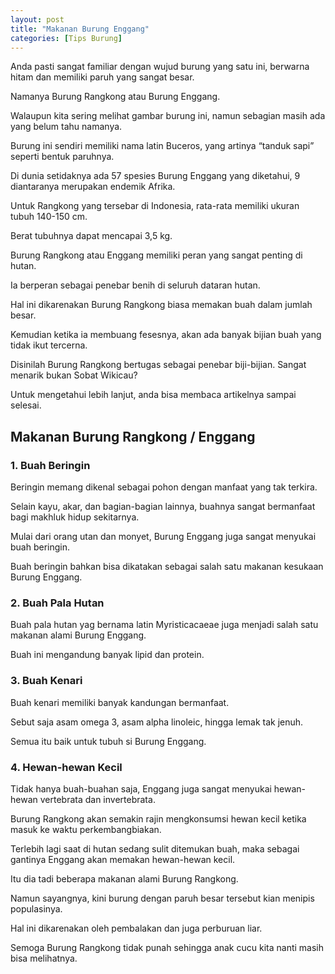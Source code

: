 ```yaml
---
layout: post
title: "Makanan Burung Enggang"
categories: [Tips Burung]
---
```


Anda pasti sangat familiar dengan wujud burung yang satu ini, berwarna hitam dan memiliki paruh yang sangat besar.

Namanya Burung Rangkong atau Burung Enggang.

Walaupun kita sering melihat gambar burung ini, namun sebagian masih ada yang belum tahu namanya.

Burung ini sendiri memiliki nama latin Buceros, yang artinya “tanduk sapi” seperti bentuk paruhnya.

Di dunia setidaknya ada 57 spesies Burung Enggang yang diketahui, 9 diantaranya merupakan endemik Afrika.

Untuk Rangkong yang tersebar di Indonesia, rata-rata memiliki ukuran tubuh 140-150 cm.

Berat tubuhnya dapat mencapai 3,5 kg.

Burung Rangkong atau Enggang memiliki peran yang sangat penting di hutan.

Ia berperan sebagai penebar benih di seluruh dataran hutan.

Hal ini dikarenakan Burung Rangkong biasa memakan buah dalam jumlah besar.

Kemudian ketika ia membuang fesesnya, akan ada banyak bijian buah yang tidak ikut tercerna.

Disinilah Burung Rangkong bertugas sebagai penebar biji-bijian. Sangat menarik bukan Sobat Wikicau?

Untuk mengetahui lebih lanjut, anda bisa membaca artikelnya sampai selesai.

## Makanan Burung Rangkong / Enggang

### 1. Buah Beringin

Beringin memang dikenal sebagai pohon dengan manfaat yang tak terkira.

Selain kayu, akar, dan bagian-bagian lainnya, buahnya sangat bermanfaat bagi makhluk hidup sekitarnya.

Mulai dari orang utan dan monyet, Burung Enggang juga sangat menyukai buah beringin.

Buah beringin bahkan bisa dikatakan sebagai salah satu makanan kesukaan Burung Enggang.

### 2. Buah Pala Hutan

Buah pala hutan yag bernama latin Myristicacaeae juga menjadi salah satu makanan alami Burung Enggang.

Buah ini mengandung banyak lipid dan protein.

### 3. Buah Kenari

Buah kenari memiliki banyak kandungan bermanfaat.

Sebut saja asam omega 3, asam alpha linoleic, hingga lemak tak jenuh.

Semua itu baik untuk tubuh si Burung Enggang.

### 4. Hewan-hewan Kecil

Tidak hanya buah-buahan saja, Enggang juga sangat menyukai hewan-hewan vertebrata dan invertebrata.

Burung Rangkong akan semakin rajin mengkonsumsi hewan kecil ketika masuk ke waktu perkembangbiakan.

Terlebih lagi saat di hutan sedang sulit ditemukan buah, maka sebagai gantinya Enggang akan memakan hewan-hewan kecil.

Itu dia tadi beberapa makanan alami Burung Rangkong.

Namun sayangnya, kini burung dengan paruh besar tersebut kian menipis populasinya.

Hal ini dikarenakan oleh pembalakan dan juga perburuan liar.

Semoga Burung Rangkong tidak punah sehingga anak cucu kita nanti masih bisa melihatnya.